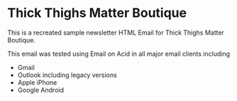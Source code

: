 # Thick Thighs Matter Boutique

This is a recreated sample newsletter HTML Email for Thick Thighs Matter Boutique.

This email was tested using Email on Acid in all major email clients including
- Gmail
- Outlook including legacy versions
- Apple iPhone
- Google Android
